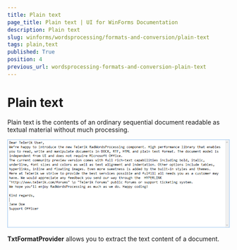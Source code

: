 ```yaml
---
title: Plain text
page_title: Plain text | UI for WinForms Documentation
description: Plain text
slug: winforms/wordsprocessing/formats-and-conversion/plain-text
tags: plain,text
published: True
position: 4
previous_url: wordsprocessing-formats-and-conversion-plain-text
---
```


# Plain text



Plain text is the contents of an ordinary sequential document readable as textual material without much processing.

![wordsprocessing-formats-and-conversion-txt 001](images/wordsprocessing-formats-and-conversion-txt001.png)

__TxtFormatProvider__ allows you to extract the text content of a document.
      
